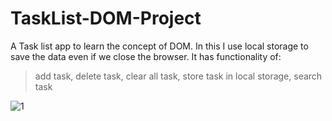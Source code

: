 # TaskList-DOM-Project

A Task list app to learn the concept of DOM.
In this I use local storage to save the data even if we close  the browser.
It has functionality of:
>add task,
>delete task,
>clear all task,
>store task in local storage,
>search task

![1](https://user-images.githubusercontent.com/51397434/91274569-8295ef00-e79c-11ea-9954-3b382b1c2de1.PNG)
